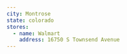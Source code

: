 ```yaml
---
city: Montrose
state: colorado
stores:
  - name: Walmart
    address: 16750 S Townsend Avenue
---
```

